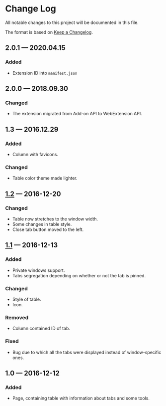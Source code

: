 # Change Log
All notable changes to this project will be documented in this file.

The format is based on [Keep a Changelog](http://keepachangelog.com/).

## 2.0.1 — 2020.04.15
### Added
- Extension ID into `manifest.json`

## 2.0.0 — 2018.09.30
### Changed
- The extension migrated from Add-on API to WebExtension API.

## 1.3 — 2016.12.29
### Added
- Column with favicons.

### Changed
- Table color theme made lighter.


## [1.2] — 2016-12-20
### Changed
- Table now stretches to the window width.
- Some changes in table style.
- Close tab button moved to the left.

## [1.1] — 2016-12-13
### Added
- Private windows support.
- Tabs segregation depending on whether or not the tab is pinned.

### Changed
- Style of table.
- Icon.

### Removed
- Column contained ID of tab.

### Fixed
- Bug due to which all the tabs were displayed instead of window-specific ones.

## 1.0 — 2016-12-12
### Added
- Page, containing table with information about tabs and some tools.

[1.2]: https://github.com/rybval/list_tabs/compare/v1.1...v1.2
[1.1]: https://github.com/rybval/list_tabs/compare/v1.0...v1.1
